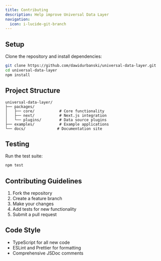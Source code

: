 ```yaml
---
title: Contributing
description: Help improve Universal Data Layer
navigation:
  icon: i-lucide-git-branch
---
```


## Setup

Clone the repository and install dependencies:

```bash
git clone https://github.com/dawidurbanski/universal-data-layer.git
cd universal-data-layer
npm install
```

## Project Structure

```
universal-data-layer/
├── packages/
│   ├── core/           # Core functionality
│   ├── next/           # Next.js integration
│   └── plugins/        # Data source plugins
├── examples/           # Example applications
└── docs/              # Documentation site
```

## Testing

Run the test suite:

```bash
npm test
```

## Contributing Guidelines

1. Fork the repository
2. Create a feature branch
3. Make your changes
4. Add tests for new functionality
5. Submit a pull request

## Code Style

- TypeScript for all new code
- ESLint and Prettier for formatting
- Comprehensive JSDoc comments

